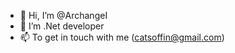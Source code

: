 - 👋 Hi, I’m @ArchangeI
- 👀 I’m .Net developer
- 📫 To get in touch with me (catsoffin@gmail.com)

<!---
ArchangeI/ArchangeI is a ✨ special ✨ repository because its `README.md` (this file) appears on your GitHub profile.
You can click the Preview link to take a look at your changes.
--->

